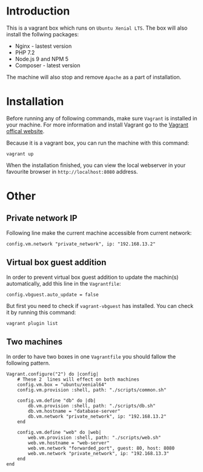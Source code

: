 # Introduction
This is a vagrant box which runs on `Ubuntu Xenial LTS`. The box will also install the follwing packages:
- Nginx - lastest version
- PHP 7.2
- Node.js 9 and NPM 5
- Composer - latest version

The machine will also stop and remove `Apache` as a part of installation.



# Installation
Before running any of following commands, make sure `Vagrant` is installed in your machine. For more information and install Vagrant go to the [Vagrant offical website](https://www.vagrantup.com/).

Because it is a vagrant box, you can run the machine with this command:
```
vagrant up
```

When the installation finished, you can view the local webserver in your favourite browser in `http://localhost:8080` address.

# Other
## Private network IP
Following line make the current machine accessible from current network:
```
config.vm.network "private_network", ip: "192.168.13.2"
```

## Virtual box guest addition
In order to prevent virtual box guest addition to update the machin(s) automatically, add this line in the `Vagrantfile`:
```
config.vbguest.auto_update = false
```
But first you need to check if `vagrant-vbguest` has installed. You can check it by running this command:
```
vagrant plugin list
```

## Two machines
In order to have two boxes in one `Vagrantfile` you should fallow the following pattern.
```
Vagrant.configure("2") do |config|
    # These 2  lines will effect on both machines
    config.vm.box = "ubuntu/xenial64"
    config.vm.provision :shell, path: "./scripts/common.sh"

    config.vm.define "db" do |db|
        db.vm.provision :shell, path: "./scripts/db.sh"
        db.vm.hostname = "database-server"
        db.vm.network "private_network", ip: "192.168.13.2"
    end

    config.vm.define "web" do |web|
        web.vm.provision :shell, path: "./scripts/web.sh"
        web.vm.hostname = "web-server"
        web.vm.network "forwarded_port", guest: 80, host: 8080
        web.vm.network "private_network", ip: "192.168.13.3"
    end
end
```
